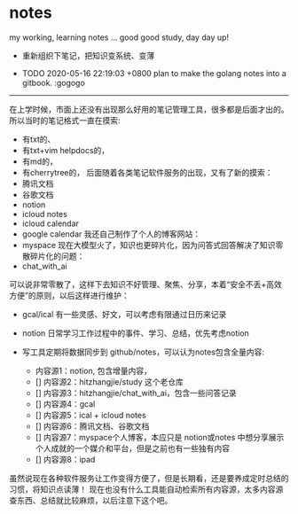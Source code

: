 # notes

my working, learning notes ... good good study, day day up!

- 重新组织下笔记，把知识变系统、变薄

- TODO 2020-05-16 22:19:03 +0800 plan to make the golang notes into a gitbook. :gogogo

---

在上学时候，市面上还没有出现那么好用的笔记管理工具，很多都是后面才出的。所以当时的笔记格式一直在摸索:
- 有txt的、
- 有txt+vim helpdocs的，
- 有md的，
- 有cherrytree的，
后面随着各类笔记软件服务的出现，又有了新的摸索：
- 腾讯文档
- 谷歌文档
- notion
- icloud notes
- icloud calendar
- google calendar
我还自己制作了个人的博客网站：
- myspace
现在大模型火了，知识也更碎片化，因为问答式回答解决了知识零散碎片化的问题：
- chat_with_ai

可以说非常零散了，这样下去知识不好管理、聚焦、分享，本着“安全不丢+高效方便”的原则，以后这样进行维护：

- gcal/ical 有一些灵感、好文，可以考虑有限通过日历来记录

- notion 日常学习工作过程中的事件、学习、总结，优先考虑notion

- 写工具定期将数据同步到 github/notes，可以认为notes包含全量内容:
  - 内容源1：notion, 包含增量内容，
  - [] 内容源2：hitzhangjie/study 这个老仓库
  - [] 内容源3：hitzhangjie/chat_with_ai，包含一些问答记录
  - [] 内容源4：gcal
  - [] 内容源5：ical + icloud notes
  - [] 内容源6：腾讯文档、谷歌文档
  - [] 内容源7：myspace个人博客，本应只是 notion或notes 中想分享展示个人成就的一个媒介和平台，但是之前也有一些独有内容
  - [] 内容源8：ipad

虽然说现在各种软件服务让工作变得方便了，但是长期看，还是要养成定时总结的习惯，将知识点读薄！
现在也没有什么工具能自动检索所有内容源，太多内容源查东西、总结就比较麻烦，以后注意下这个吧。